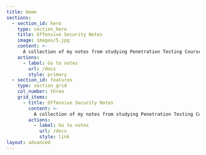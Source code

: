 ```yaml
---
title: Home
sections:
  - section_id: hero
    type: section_hero
    title: Offensive Security Notes
    image: images/5.jpg
    content: >-
      A collection of my notes from studying Penetration Testing Course like eJPT and OSCP. A project brought to you by Tyler Butler 
    actions:
      - label: Go to notes
        url: /docs
        style: primary
  - section_id: features
    type: section_grid
    col_number: three
    grid_items:
      - title: Offensive Security Notes
        content: >-
          A collection of my notes from studying Penetration Testing Course like eJPT and OSCP
        actions:
          - label: Go to notes
            url: /docs
            style: link
layout: advanced
---
```

